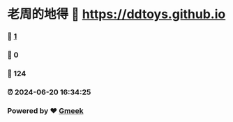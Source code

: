 # 老周的地得 :link: https://ddtoys.github.io 
### :page_facing_up: [1](https://ddtoys.github.io/tag.html) 
### :speech_balloon: 0 
### :hibiscus: 124 
### :alarm_clock: 2024-06-20 16:34:25 
### Powered by :heart: [Gmeek](https://github.com/Meekdai/Gmeek)
